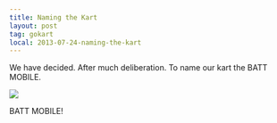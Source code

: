 ```yaml
---
title: Naming the Kart
layout: post
tag: gokart
local: 2013-07-24-naming-the-kart
---
```


We have decided. After much deliberation. To name our kart the BATT MOBILE.

<div class="image-wrapper">
<img src="/images/{{page.local}}/1.jpg">
<p class="image-caption">BATT MOBILE!</p>
</div>